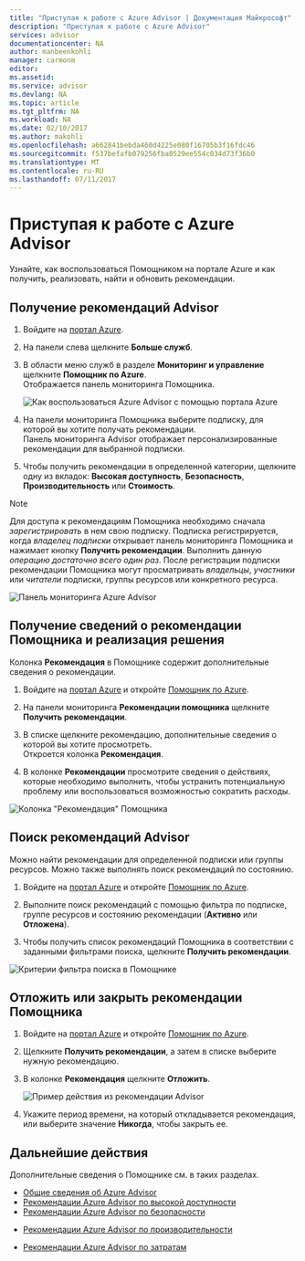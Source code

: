 ```yaml
---
title: "Приступая к работе с Azure Advisor | Документация Майкрософт"
description: "Приступая к работе с Azure Advisor"
services: advisor
documentationcenter: NA
author: manbeenkohli
manager: carmonm
editor: 
ms.assetid: 
ms.service: advisor
ms.devlang: NA
ms.topic: article
ms.tgt_pltfrm: NA
ms.workload: NA
ms.date: 02/10/2017
ms.author: makohli
ms.openlocfilehash: a662841bebda460d4225e080f16705b3f16fdc46
ms.sourcegitcommit: f537befafb079256fba0529ee554c034d73f36b0
ms.translationtype: MT
ms.contentlocale: ru-RU
ms.lasthandoff: 07/11/2017
---
```

# <a name="get-started-with-azure-advisor"></a>Приступая к работе с Azure Advisor

Узнайте, как воспользоваться Помощником на портале Azure и как получить, реализовать, найти и обновить рекомендации.

## <a name="get-advisor-recommendations"></a>Получение рекомендаций Advisor

1. Войдите на [портал Azure](https://portal.azure.com).

2. На панели слева щелкните **Больше служб**.

3. В области меню служб в разделе **Мониторинг и управление** щелкните **Помощник по Azure**.  
 Отображается панель мониторинга Помощника.

   ![Как воспользоваться Azure Advisor с помощью портала Azure](./media/advisor-overview/advisor-azure-portal-menu.png) 

4. На панели мониторинга Помощника выберите подписку, для которой вы хотите получать рекомендации.  
Панель мониторинга Advisor отображает персонализированные рекомендации для выбранной подписки. 

5. Чтобы получить рекомендации в определенной категории, щелкните одну из вкладок: **Высокая доступность**, **Безопасность**, **Производительность** или **Стоимость**.
 
> [!NOTE]
> Для доступа к рекомендациям Помощника необходимо сначала *зарегистрировать* в нем свою подписку. Подписка регистрируется, когда *владелец подписки* открывает панель мониторинга Помощника и нажимает кнопку **Получить рекомендации**. Выполнить данную *операцию достаточно всего один раз*. После регистрации подписки рекомендации Помощника могут просматривать *владельцы*, *участники* или *читатели* подписки, группы ресурсов или конкретного ресурса.

  ![Панель мониторинга Azure Advisor](./media/advisor-overview/advisor-all-tab.png)

## <a name="get-advisor-recommendation-details-and-implement-a-solution"></a>Получение сведений о рекомендации Помощника и реализация решения

Колонка **Рекомендация** в Помощнике содержит дополнительные сведения о рекомендации. 

1. Войдите на [портал Azure](https://portal.azure.com) и откройте [Помощник по Azure](https://aka.ms/azureadvisordashboard).

2. На панели мониторинга **Рекомендации помощника** щелкните **Получить рекомендации**.

3. В списке щелкните рекомендацию, дополнительные сведения о которой вы хотите просмотреть.  
Откроется колонка **Рекомендация**.

4. В колонке **Рекомендации** просмотрите сведения о действиях, которые необходимо выполнить, чтобы устранить потенциальную проблему или воспользоваться возможностью сократить расходы. 
  
  ![Колонка "Рекомендация" Помощника](./media/advisor-overview/advisor-recommendation-action-example.png)

## <a name="search-for-advisor-recommendations"></a>Поиск рекомендаций Advisor

Можно найти рекомендации для определенной подписки или группы ресурсов. Можно также выполнять поиск рекомендаций по состоянию.

1. Войдите на [портал Azure](https://portal.azure.com) и откройте [Помощник по Azure](https://aka.ms/azureadvisordashboard).

2. Выполните поиск рекомендаций с помощью фильтра по подписке, группе ресурсов и состоянию рекомендации (**Активно** или **Отложена**).

3. Чтобы получить список рекомендаций Помощника в соответствии с заданными фильтрами поиска, щелкните **Получить рекомендации**.

  ![Критерии фильтра поиска в Помощнике](./media/advisor-get-started/advisor-search.png)

## <a name="snooze-or-dismiss-advisor-recommendations"></a>Отложить или закрыть рекомендации Помощника

1. Войдите на [портал Azure](https://portal.azure.com) и откройте [Помощник по Azure](https://aka.ms/azureadvisordashboard).

2. Щелкните **Получить рекомендации**, а затем в списке выберите нужную рекомендацию.

3. В колонке **Рекомендация** щелкните **Отложить**.  

   ![Пример действия из рекомендации Advisor](./media/advisor-get-started/advisor-snooze.png)

4. Укажите период времени, на который откладывается рекомендация, или выберите значение **Никогда**, чтобы закрыть ее.


## <a name="next-steps"></a>Дальнейшие действия

Дополнительные сведения о Помощнике см. в таких разделах.
* [Общие сведения об Azure Advisor](advisor-overview.md)
* [Рекомендации Azure Advisor по высокой доступности](advisor-high-availability-recommendations.md)
* [Рекомендации Azure Advisor по безопасности](advisor-security-recommendations.md)
-  [Рекомендации Azure Advisor по производительности](advisor-performance-recommendations.md)
* [Рекомендации Azure Advisor по затратам](advisor-performance-recommendations.md)
